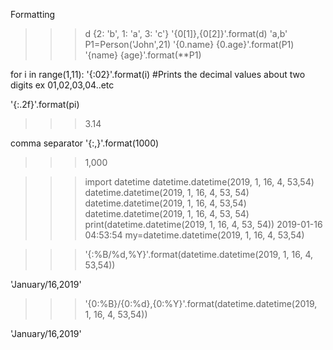 Formatting

>>> d
{2: 'b', 1: 'a', 3: 'c'}
>>> '{0[1]},{0[2]}'.format(d)
'a,b'
P1=Person('John',21)
'{0.name} {0.age}'.format(P1)
'{name} {age}'.format(**P1)

for i in range(1,11):
	'{:02}'.format(i) #Prints the decimal values about two digits ex 01,02,03,04..etc

'{:.2f}'.format(pi)
>>>3.14

comma separator
'{:,}'.format(1000)

>>>1,000
>>>

>>> import datetime
>>> datetime.datetime(2019, 1, 16, 4, 53,54)
datetime.datetime(2019, 1, 16, 4, 53, 54)
\
>>> datetime.datetime(2019, 1, 16, 4, 53,54)
datetime.datetime(2019, 1, 16, 4, 53, 54)
>>> print(datetime.datetime(2019, 1, 16, 4, 53, 54))
2019-01-16 04:53:54
>>> my=datetime.datetime(2019, 1, 16, 4, 53,54)
			    

>>> '{:%B/%d,%Y}'.format(datetime.datetime(2019, 1, 16, 4, 53,54))
			    
'January/16,2019'
>>> '{0:%B}/{0:%d},{0:%Y}'.format(datetime.datetime(2019, 1, 16, 4, 53,54))
			    
'January/16,2019'
